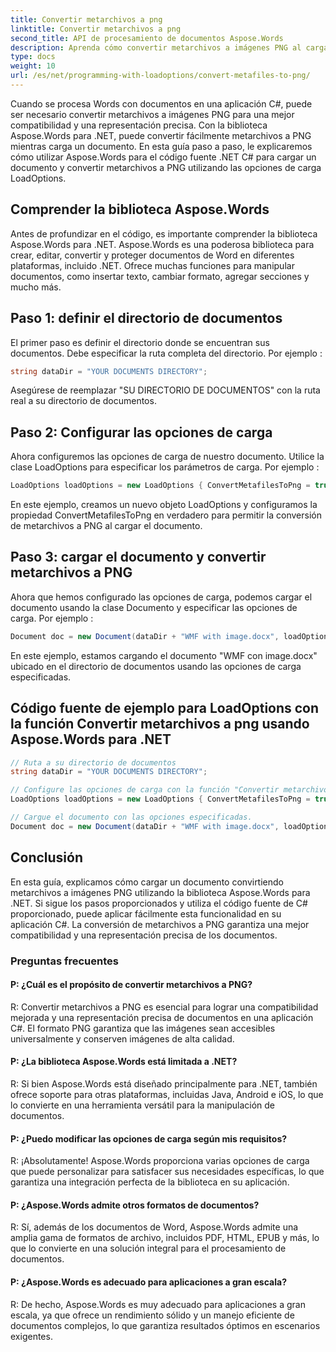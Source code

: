 ```yaml
---
title: Convertir metarchivos a png
linktitle: Convertir metarchivos a png
second_title: API de procesamiento de documentos Aspose.Words
description: Aprenda cómo convertir metarchivos a imágenes PNG al cargar documentos con Aspose.Words para .NET.
type: docs
weight: 10
url: /es/net/programming-with-loadoptions/convert-metafiles-to-png/
---
```

Cuando se procesa Words con documentos en una aplicación C#, puede ser necesario convertir metarchivos a imágenes PNG para una mejor compatibilidad y una representación precisa. Con la biblioteca Aspose.Words para .NET, puede convertir fácilmente metarchivos a PNG mientras carga un documento. En esta guía paso a paso, le explicaremos cómo utilizar Aspose.Words para el código fuente .NET C# para cargar un documento y convertir metarchivos a PNG utilizando las opciones de carga LoadOptions.

## Comprender la biblioteca Aspose.Words

Antes de profundizar en el código, es importante comprender la biblioteca Aspose.Words para .NET. Aspose.Words es una poderosa biblioteca para crear, editar, convertir y proteger documentos de Word en diferentes plataformas, incluido .NET. Ofrece muchas funciones para manipular documentos, como insertar texto, cambiar formato, agregar secciones y mucho más.

## Paso 1: definir el directorio de documentos

El primer paso es definir el directorio donde se encuentran sus documentos. Debe especificar la ruta completa del directorio. Por ejemplo :

```csharp
string dataDir = "YOUR DOCUMENTS DIRECTORY";
```

Asegúrese de reemplazar "SU DIRECTORIO DE DOCUMENTOS" con la ruta real a su directorio de documentos.

## Paso 2: Configurar las opciones de carga

Ahora configuremos las opciones de carga de nuestro documento. Utilice la clase LoadOptions para especificar los parámetros de carga. Por ejemplo :

```csharp
LoadOptions loadOptions = new LoadOptions { ConvertMetafilesToPng = true };
```

En este ejemplo, creamos un nuevo objeto LoadOptions y configuramos la propiedad ConvertMetafilesToPng en verdadero para permitir la conversión de metarchivos a PNG al cargar el documento.

## Paso 3: cargar el documento y convertir metarchivos a PNG

Ahora que hemos configurado las opciones de carga, podemos cargar el documento usando la clase Documento y especificar las opciones de carga. Por ejemplo :

```csharp
Document doc = new Document(dataDir + "WMF with image.docx", loadOptions);
```

En este ejemplo, estamos cargando el documento "WMF con image.docx" ubicado en el directorio de documentos usando las opciones de carga especificadas.

## Código fuente de ejemplo para LoadOptions con la función Convertir metarchivos a png usando Aspose.Words para .NET

```csharp
// Ruta a su directorio de documentos
string dataDir = "YOUR DOCUMENTS DIRECTORY";

// Configure las opciones de carga con la función "Convertir metarchivos a png"
LoadOptions loadOptions = new LoadOptions { ConvertMetafilesToPng = true };

// Cargue el documento con las opciones especificadas.
Document doc = new Document(dataDir + "WMF with image.docx", loadOptions);
```

## Conclusión

En esta guía, explicamos cómo cargar un documento convirtiendo metarchivos a imágenes PNG utilizando la biblioteca Aspose.Words para .NET. Si sigue los pasos proporcionados y utiliza el código fuente de C# proporcionado, puede aplicar fácilmente esta funcionalidad en su aplicación C#. La conversión de metarchivos a PNG garantiza una mejor compatibilidad y una representación precisa de los documentos.


### Preguntas frecuentes

#### P: ¿Cuál es el propósito de convertir metarchivos a PNG?

R: Convertir metarchivos a PNG es esencial para lograr una compatibilidad mejorada y una representación precisa de documentos en una aplicación C#. El formato PNG garantiza que las imágenes sean accesibles universalmente y conserven imágenes de alta calidad.

#### P: ¿La biblioteca Aspose.Words está limitada a .NET?

R: Si bien Aspose.Words está diseñado principalmente para .NET, también ofrece soporte para otras plataformas, incluidas Java, Android e iOS, lo que lo convierte en una herramienta versátil para la manipulación de documentos.

#### P: ¿Puedo modificar las opciones de carga según mis requisitos?

R: ¡Absolutamente! Aspose.Words proporciona varias opciones de carga que puede personalizar para satisfacer sus necesidades específicas, lo que garantiza una integración perfecta de la biblioteca en su aplicación.

#### P: ¿Aspose.Words admite otros formatos de documentos?

R: Sí, además de los documentos de Word, Aspose.Words admite una amplia gama de formatos de archivo, incluidos PDF, HTML, EPUB y más, lo que lo convierte en una solución integral para el procesamiento de documentos.

#### P: ¿Aspose.Words es adecuado para aplicaciones a gran escala?

R: De hecho, Aspose.Words es muy adecuado para aplicaciones a gran escala, ya que ofrece un rendimiento sólido y un manejo eficiente de documentos complejos, lo que garantiza resultados óptimos en escenarios exigentes.
